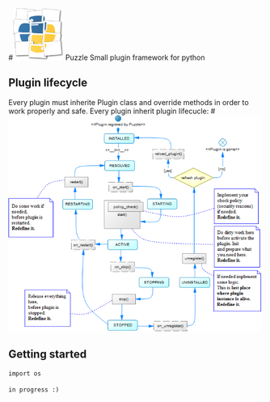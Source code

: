 #<img src="https://raw.githubusercontent.com/MilosSimic/Puzzle/master/images/puzzle.gif" width="100"/> Puzzle
Small plugin framework for python

## Plugin lifecycle
Every plugin must inherite Plugin class and override methods in order to work properly and safe. Every plugin inherit 
plugin lifecucle:
#<img src="https://github.com/MilosSimic/Puzzle/blob/master/images/lifecycle.png" width="500"/>

## Getting started
```
import os

in progress :)
```
